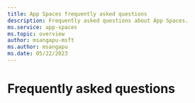 ```yaml
---
title: App Spaces frequently asked questions
description: Frequently asked questions about App Spaces.
ms.service: app-spaces
ms.topic: overview
author: msangapu-msft
ms.author: msangapu
ms.date: 05/22/2023
---
```



# Frequently asked questions



